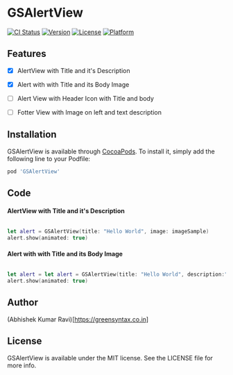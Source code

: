 # GSAlertView

[![CI Status](http://img.shields.io/travis/greenSyntax/GSAlertView.svg?style=flat)](https://travis-ci.org/greenSyntax/GSAlertView)
[![Version](https://img.shields.io/cocoapods/v/GSAlertView.svg?style=flat)](http://cocoapods.org/pods/GSAlertView)
[![License](https://img.shields.io/cocoapods/l/GSAlertView.svg?style=flat)](http://cocoapods.org/pods/GSAlertView)
[![Platform](https://img.shields.io/cocoapods/p/GSAlertView.svg?style=flat)](http://cocoapods.org/pods/GSAlertView)


## Features

- [x] AlertView with Title and it's Description
- [x] Alert with with Title and its Body Image
- [ ] Alert View with Header Icon with Title and body
- [ ] Fotter View with Image on left and text description


## Installation

GSAlertView is available through [CocoaPods](http://cocoapods.org). To install
it, simply add the following line to your Podfile:

```ruby
pod 'GSAlertView'
```

## Code

#### AlertView with Title and it's Description

```swift

let alert = GSAlertView(title: "Hello World", image: imageSample)
alert.show(animated: true)

```

#### Alert with with Title and its Body Image

```swift

let alert = let alert = GSAlertView(title: "Hello World", description:"This is my description")
alert.show(animated: true)

```

## Author

(Abhishek Kumar Ravi)[https://greensyntax.co.in]

## License

GSAlertView is available under the MIT license. See the LICENSE file for more info.
